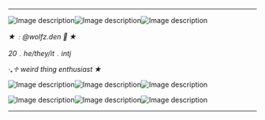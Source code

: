 ***
![Image description](https://64.media.tumblr.com/8493b8589f892090b8a9eebb320518fc/782b2eeab440195d-a8/s100x200/c24db546252acc753ce92937537a32566bd1a7e3.gifv)![Image description](https://64.media.tumblr.com/338817f51c4a865955b652fbfe499987/782b2eeab440195d-20/s100x200/32be32e9bca553069a614f38080400fc3c2c58a7.gifv)![Image description](https://64.media.tumblr.com/f3dd4a131dd43ac3a294fc1db19a5acc/782b2eeab440195d-f5/s100x200/e76bd1a5784c7b7f1d2cb94da2568dfef8fee374.gifv)

*★﹕@wolfz.den 🎸 ★*

*20﹒he/they/it﹒intj*

*‧₊♱ weird thing enthusiast ★*

![Image description](https://64.media.tumblr.com/57af65acc88e8cb60599df47415b0a1a/5f748f4e1f6cef3e-de/s100x200/b8c8c3eb4ad7b29165c3fd8f63c204923651cb79.pnj)![Image description](https://64.media.tumblr.com/eef15284588a419c0701942be8f612d6/473928ea48888009-60/s100x200/7f7206318cc56387a2086f207351fcd5803ebfe5.pnj)![Image description](https://64.media.tumblr.com/6756fed9bbfc687d9a4dead8cf5a8e80/6f072ea04e7b6c72-1a/s100x200/8fe327aa3cfb04098a43c2e5e3252cd65da3f388.pnj)

![Image description](https://64.media.tumblr.com/a640497e5bf104b1dce082ef7eb92692/33482cf83af8f0c3-0f/s100x200/a9ab49d79bd90843e11fd7e88d34833bd9f6d694.pnj)![Image description](https://64.media.tumblr.com/5c533104552f8da4b05ef8251ba197b9/60198fbe7c838325-3e/s100x200/1e0a85c4b1e21468647d2104e9beb5d4e1ff60e9.pnj)![Image description](https://64.media.tumblr.com/6d024cb8ddb49f3891e1cb3a2bfdf203/33482cf83af8f0c3-7b/s250x400/b50d25e142b287d580c86436d481a0c3cb1b4e3d.pnj)
***

